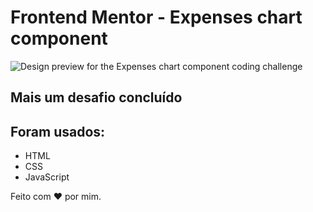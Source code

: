 # Frontend Mentor - Expenses chart component

![Design preview for the Expenses chart component coding challenge](./design/desktop-preview.jpg)

## Mais um desafio concluído

## Foram usados:
- HTML
- CSS
- JavaScript

Feito com :heart: por mim.